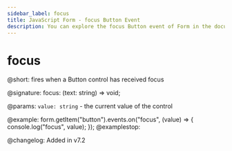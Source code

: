 ```yaml
---
sidebar_label: focus
title: JavaScript Form - focus Button Event 
description: You can explore the focus Button event of Form in the documentation of the DHTMLX JavaScript UI library. Browse developer guides and API reference, try out code examples and live demos, and download a free 30-day evaluation version of DHTMLX Suite 7.
---
```


# focus
@short: fires when a Button control has received focus

@signature: focus: (text: string) => void;

@params:
`value: string` - the current value of the control

@example:
form.getItem("button").events.on("focus", (value) => {
    console.log("focus", value);
});
@examplestop:

@changelog: Added in v7.2

